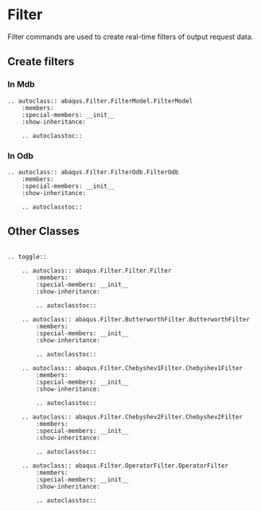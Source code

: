 # Filter

Filter commands are used to create real-time filters of output request data.

## Create filters

### In Mdb

```{eval-rst}
.. autoclass:: abaqus.Filter.FilterModel.FilterModel
    :members:
    :special-members: __init__
    :show-inheritance:

    .. autoclasstoc::
```

### In Odb

```{eval-rst}
.. autoclass:: abaqus.Filter.FilterOdb.FilterOdb
    :members:
    :special-members: __init__
    :show-inheritance:

    .. autoclasstoc::

```

## Other Classes

```{eval-rst}

.. toggle::

    .. autoclass:: abaqus.Filter.Filter.Filter
        :members:
        :special-members: __init__
        :show-inheritance:

        .. autoclasstoc::

    .. autoclass:: abaqus.Filter.ButterworthFilter.ButterworthFilter
        :members:
        :special-members: __init__
        :show-inheritance:

        .. autoclasstoc::

    .. autoclass:: abaqus.Filter.Chebyshev1Filter.Chebyshev1Filter
        :members:
        :special-members: __init__
        :show-inheritance:

        .. autoclasstoc::

    .. autoclass:: abaqus.Filter.Chebyshev2Filter.Chebyshev2Filter
        :members:
        :special-members: __init__
        :show-inheritance:

        .. autoclasstoc::

    .. autoclass:: abaqus.Filter.OperatorFilter.OperatorFilter
        :members:
        :special-members: __init__
        :show-inheritance:

        .. autoclasstoc::
```
